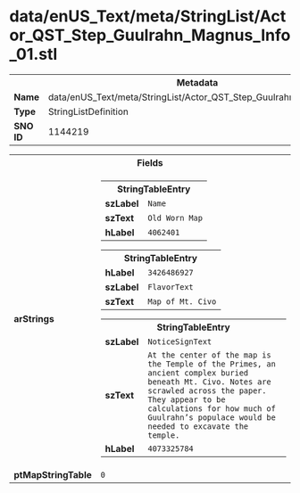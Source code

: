 <h1>data/enUS_Text/meta/StringList/Actor_QST_Step_Guulrahn_Magnus_Info_01.stl</h1><table><tr><th colspan="100%">Metadata</th></tr><tr><td><b>Name</b></td><td>data/enUS_Text/meta/StringList/Actor_QST_Step_Guulrahn_Magnus_Info_01.stl</td></tr><tr><td><b>Type</b></td><td>StringListDefinition</td></tr><tr><td><b>SNO ID</b></td><td>1144219</td></tr></table>

<table><tr><th colspan="100%">Fields</th></tr><tr><td><b>arStrings</b></td><td><table><tr><th colspan="100%">StringTableEntry</th></tr><tr><td><b>szLabel</b></td><td><code>Name</code></td></tr><tr><td><b>szText</b></td><td><code>Old Worn Map</code></td></tr><tr><td><b>hLabel</b></td><td><code>4062401</code></td></tr></table>


<table><tr><th colspan="100%">StringTableEntry</th></tr><tr><td><b>hLabel</b></td><td><code>3426486927</code></td></tr><tr><td><b>szLabel</b></td><td><code>FlavorText</code></td></tr><tr><td><b>szText</b></td><td><code>Map of Mt. Civo</code></td></tr></table>


<table><tr><th colspan="100%">StringTableEntry</th></tr><tr><td><b>szLabel</b></td><td><code>NoticeSignText</code></td></tr><tr><td><b>szText</b></td><td><code>At the center of the map is the Temple of the Primes, an ancient complex buried beneath Mt. Civo. Notes are scrawled across the paper. They appear to be calculations for how much of Guulrahn’s populace would be needed to excavate the temple. </code></td></tr><tr><td><b>hLabel</b></td><td><code>4073325784</code></td></tr></table>


</td></tr><tr><td><b>ptMapStringTable</b></td><td><code>0</code></td></tr></table>

